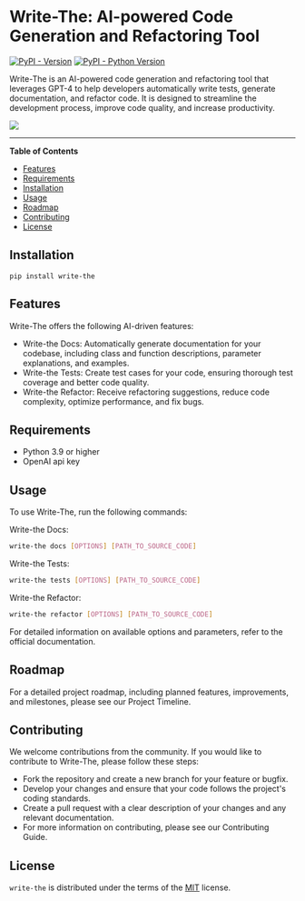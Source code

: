 # Write-The: AI-powered Code Generation and Refactoring Tool

[![PyPI - Version](https://img.shields.io/pypi/v/write-the.svg)](https://pypi.org/project/write-the)
[![PyPI - Python Version](https://img.shields.io/pypi/pyversions/write-the.svg)](https://pypi.org/project/write-the)

Write-The is an AI-powered code generation and refactoring tool that leverages GPT-4 to help developers automatically write tests, generate documentation, and refactor code. It is designed to streamline the development process, improve code quality, and increase productivity.

![](images/multiply.png)

-----

**Table of Contents**

- [Features](#Features)
- [Requirements](#Requirements)
- [Installation](#Installation)
- [Usage](#Usage)
- [Roadmap](#Roadmap)
- [Contributing](#Contributing)
- [License](#License)


## Installation

```console
pip install write-the
```

## Features
Write-The offers the following AI-driven features:

- Write-the Docs: Automatically generate documentation for your codebase, including class and function descriptions, parameter explanations, and examples.
- Write-the Tests: Create test cases for your code, ensuring thorough test coverage and better code quality.
- Write-the Refactor: Receive refactoring suggestions, reduce code complexity, optimize performance, and fix bugs.

## Requirements
- Python 3.9 or higher  
- OpenAI api key

## Usage
To use Write-The, run the following commands:

Write-the Docs:
```bash
write-the docs [OPTIONS] [PATH_TO_SOURCE_CODE]
```

Write-the Tests:

```bash
write-the tests [OPTIONS] [PATH_TO_SOURCE_CODE]
```

Write-the Refactor:
```bash
write-the refactor [OPTIONS] [PATH_TO_SOURCE_CODE]
```

For detailed information on available options and parameters, refer to the official documentation.

## Roadmap
For a detailed project roadmap, including planned features, improvements, and milestones, please see our Project Timeline.

## Contributing
We welcome contributions from the community. If you would like to contribute to Write-The, please follow these steps:

- Fork the repository and create a new branch for your feature or bugfix.
- Develop your changes and ensure that your code follows the project's coding standards.
- Create a pull request with a clear description of your changes and any relevant documentation.
- For more information on contributing, please see our Contributing Guide.

## License
`write-the` is distributed under the terms of the [MIT](https://spdx.org/licenses/MIT.html) license.

